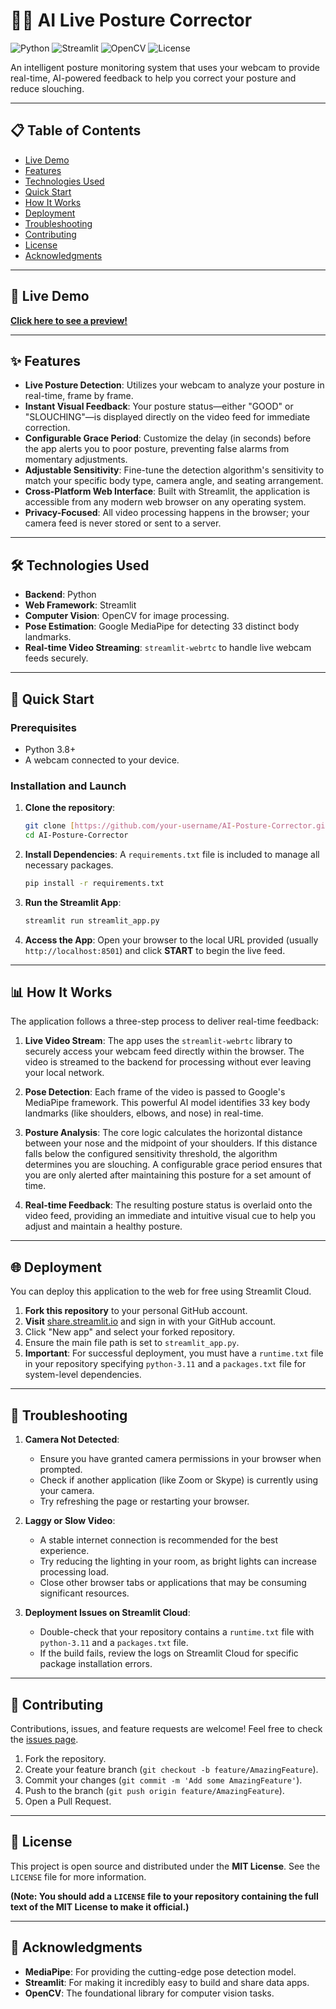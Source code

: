 # 🏃‍♂️ AI Live Posture Corrector

![Python](https://img.shields.io/badge/Python-3.11-blue?style=for-the-badge&logo=python)
![Streamlit](https://img.shields.io/badge/Streamlit-1.28+-orange?style=for-the-badge&logo=streamlit)
![OpenCV](https://img.shields.io/badge/OpenCV-4.8-green?style=for-the-badge&logo=opencv)
![License](https://img.shields.io/badge/License-MIT-yellow?style=for-the-badge)

An intelligent posture monitoring system that uses your webcam to provide real-time, AI-powered feedback to help you correct your posture and reduce slouching.

---

## 📋 Table of Contents

- [Live Demo](#-live-demo)
- [Features](#-features)
- [Technologies Used](#-technologies-used)
- [Quick Start](#-quick-start)
- [How It Works](#-how-it-works)
- [Deployment](#-deployment)
- [Troubleshooting](#-troubleshooting)
- [Contributing](#-contributing)
- [License](#-license)
- [Acknowledgments](#-acknowledgments)

---

## 🚀 Live Demo

**[Click here to see a preview!](https://posturizer.streamlit.app/)**

---

## ✨ Features

- **Live Posture Detection**: Utilizes your webcam to analyze your posture in real-time, frame by frame.
- **Instant Visual Feedback**: Your posture status—either "GOOD" or "SLOUCHING"—is displayed directly on the video feed for immediate correction.
- **Configurable Grace Period**: Customize the delay (in seconds) before the app alerts you to poor posture, preventing false alarms from momentary adjustments.
- **Adjustable Sensitivity**: Fine-tune the detection algorithm's sensitivity to match your specific body type, camera angle, and seating arrangement.
- **Cross-Platform Web Interface**: Built with Streamlit, the application is accessible from any modern web browser on any operating system.
- **Privacy-Focused**: All video processing happens in the browser; your camera feed is never stored or sent to a server.

---

## 🛠️ Technologies Used

- **Backend**: Python
- **Web Framework**: Streamlit
- **Computer Vision**: OpenCV for image processing.
- **Pose Estimation**: Google MediaPipe for detecting 33 distinct body landmarks.
- **Real-time Video Streaming**: `streamlit-webrtc` to handle live webcam feeds securely.

---

## 🚀 Quick Start

### Prerequisites

- Python 3.8+
- A webcam connected to your device.

### Installation and Launch

1.  **Clone the repository**:
    ```bash
    git clone [https://github.com/your-username/AI-Posture-Corrector.git](https://github.com/your-username/AI-Posture-Corrector.git)
    cd AI-Posture-Corrector
    ```

2.  **Install Dependencies**:
    A `requirements.txt` file is included to manage all necessary packages.
    ```bash
    pip install -r requirements.txt
    ```

3.  **Run the Streamlit App**:
    ```bash
    streamlit run streamlit_app.py
    ```

4.  **Access the App**: Open your browser to the local URL provided (usually `http://localhost:8501`) and click **START** to begin the live feed.

---

## 📊 How It Works

The application follows a three-step process to deliver real-time feedback:

1.  **Live Video Stream**: The app uses the `streamlit-webrtc` library to securely access your webcam feed directly within the browser. The video is streamed to the backend for processing without ever leaving your local network.

2.  **Pose Detection**: Each frame of the video is passed to Google's MediaPipe framework. This powerful AI model identifies 33 key body landmarks (like shoulders, elbows, and nose) in real-time.

3.  **Posture Analysis**: The core logic calculates the horizontal distance between your nose and the midpoint of your shoulders. If this distance falls below the configured sensitivity threshold, the algorithm determines you are slouching. A configurable grace period ensures that you are only alerted after maintaining this posture for a set amount of time.

4.  **Real-time Feedback**: The resulting posture status is overlaid onto the video feed, providing an immediate and intuitive visual cue to help you adjust and maintain a healthy posture.

---

## 🌐 Deployment

You can deploy this application to the web for free using Streamlit Cloud.

1.  **Fork this repository** to your personal GitHub account.
2.  **Visit** [share.streamlit.io](https://share.streamlit.io) and sign in with your GitHub account.
3.  Click "New app" and select your forked repository.
4.  Ensure the main file path is set to `streamlit_app.py`.
5.  **Important**: For successful deployment, you must have a `runtime.txt` file in your repository specifying `python-3.11` and a `packages.txt` file for system-level dependencies.

---

## 🐛 Troubleshooting

1.  **Camera Not Detected**:
    * Ensure you have granted camera permissions in your browser when prompted.
    * Check if another application (like Zoom or Skype) is currently using your camera.
    * Try refreshing the page or restarting your browser.

2.  **Laggy or Slow Video**:
    * A stable internet connection is recommended for the best experience.
    * Try reducing the lighting in your room, as bright lights can increase processing load.
    * Close other browser tabs or applications that may be consuming significant resources.

3.  **Deployment Issues on Streamlit Cloud**:
    * Double-check that your repository contains a `runtime.txt` file with `python-3.11` and a `packages.txt` file.
    * If the build fails, review the logs on Streamlit Cloud for specific package installation errors.

---

## 🤝 Contributing

Contributions, issues, and feature requests are welcome! Feel free to check the [issues page](https://github.com/your-username/AI-Posture-Corrector/issues).

1.  Fork the repository.
2.  Create your feature branch (`git checkout -b feature/AmazingFeature`).
3.  Commit your changes (`git commit -m 'Add some AmazingFeature'`).
4.  Push to the branch (`git push origin feature/AmazingFeature`).
5.  Open a Pull Request.

---

## 📄 License

This project is open source and distributed under the **MIT License**. See the `LICENSE` file for more information.

**(Note: You should add a `LICENSE` file to your repository containing the full text of the MIT License to make it official.)**

---

## 🙏 Acknowledgments

-   **MediaPipe**: For providing the cutting-edge pose detection model.
-   **Streamlit**: For making it incredibly easy to build and share data apps.
-   **OpenCV**: The foundational library for computer vision tasks.